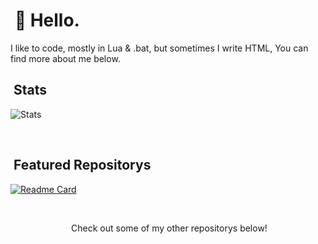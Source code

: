 
# &nbsp;👋 Hello.

I like to code, mostly in Lua & .bat, but sometimes I write HTML, You can find more about me below. 

## &nbsp;Stats

![Stats](https://github-readme-stats.vercel.app/api?username=dyzuofficial&hide=contribs,prs&show_icons=true&bg_color=0d1116&title_color=FFFFFF&text_color=FFFFFF&icon_color=FFFFFF)

&nbsp;

## &nbsp;Featured Repositorys

[![Readme Card](https://github-readme-stats.vercel.app/api/pin/?username=dyzuofficial&repo=dyzuofficial&bg_color=0d1116&title_color=FFFFFF&text_color=FFFFFF&icon_color=FFFFFF)](https://github.com/dyzuofficial/dyzuofficial) 

&nbsp;



<p align="center">
&nbsp;Check out some of my other repositorys below!
</p>
&nbsp;
